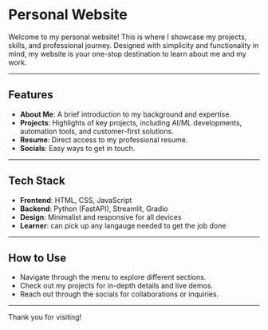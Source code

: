 # Personal Website

Welcome to my personal website! This is where I showcase my projects, skills, and professional journey. Designed with simplicity and functionality in mind, my website is your one-stop destination to learn about me and my work.

---

## Features
- **About Me**: A brief introduction to my background and expertise.
- **Projects**: Highlights of key projects, including AI/ML developments, automation tools, and customer-first solutions.
- **Resume**: Direct access to my professional resume.
- **Socials**: Easy ways to get in touch.

---

## Tech Stack
- **Frontend**: HTML, CSS, JavaScript
- **Backend**: Python (FastAPI), Streamlit, Gradio
- **Design**: Minimalist and responsive for all devices
- **Learner**: can pick up any langauge needed to get the job done
---

## How to Use
- Navigate through the menu to explore different sections.
- Check out my projects for in-depth details and live demos.
- Reach out through the socials for collaborations or inquiries.

---


Thank you for visiting!
